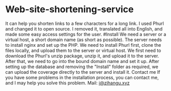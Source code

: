 # Web-site-shortening-service
It can help you shorten links to a few characters for a long link.
I used Phurl and changed it to open source. I removed it, translated all into English, and made some easy access settings for the user.
#Install
We need a server or a virtual host, a short domain name (as short as possible). The server needs to install nginx and set up the PHP.
We need to install Phurl first, clone the files locally, and upload them to the server or virtual host.
We first need to download the Phurl's unzip package, unzip it, and upload it to the server. After that, we need to go into the bound domain name and set it up.
After setting up the database and removing the "Install" folder as required, we can upload the coverage directly to the server and install it.
Contact me
If you have some problems in the installation process, you can contact me, and I may help you solve this problem.
Mail: i@zihangu.xyz
